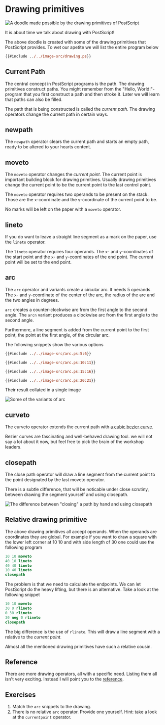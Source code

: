 # Drawing primitives
![A doodle made possible by the drawing primitives of PostScript](../../image/generated/drawing.png)

It is about time we talk about drawing with PostScript!

The above doodle is created with some of the drawing primitives that PostScript provides. To wet our apetite we will list the entire program below

```ps
{{#include ../../image-src/drawing.ps}}
```

## Current Path
The central concept in PostScript programs is the path. The drawing primitives construct paths. You might remember from the "Hello, World!"-program that you first construct a path and then stroke it. Later we will learn that paths can also be filled.

The path that is being constructed is called the _current path_. The drawing operators change the current path in certain ways.

## newpath
The `newpath` operator clears the current path and starts an empty path, ready to be altered to your hearts content.

## moveto
The `moveto` operator changes the _current point_. The current point is important building block for drawing primitives. Usually drawing primitives change the current point to be the current point to the last control point.

The `moveto` operator requires two operands to be present on the stack. Those are the `x`-coordinate and the `y`-coordinate of the current point to be.

No marks will be left on the paper with a `moveto` operator.

## lineto
If you do want to leave a straight line segment as a mark on the paper, use the `lineto` operator.

The `lineto` operator requires four operands. The `x`- and `y`-coordinates of the start point and the `x`- and `y`-coordinates of the end point. The current point will be set to the end point.

## arc
The `arc` operator and variants create a circular arc. It needs 5 operands. The `x`- and `y`-coordinate of the center of the arc, the radius of the arc and the two angles in degrees.

`arc` creates a counter-clockwise arc from the first angle to the second angle. The `arcn` variant produces a clockwise arc from the first angle to the second angle.

Furthermore, a line segment is added from the current point to the first point, the point at the first angle, of the circular arc.

The following snippets show the various options

```ps
{{#include ../../image-src/arc.ps:5:6}}
```

```ps
{{#include ../../image-src/arc.ps:10:11}}
```

```ps
{{#include ../../image-src/arc.ps:15:16}}
```

```ps 
{{#include ../../image-src/arc.ps:20:21}}
```

Their result collated in a single image

![Some of the variants of `arc`](../../image/generated/arc.png)

## curveto
The curveto operator extends the current path with [a cubic bezier curve][wikipedia:bezier-curve].

Bezier curves are fascinating and well-behaved drawing tool. we will not say a lot about it now, but feel free to pick the brain of the workshop leaders.

## closepath
The close path operator will draw a line segment from the current point to the point designated by the last moveto operator.

There is a subtle difference, that will be noticable under close scrutiny, between drawing the segment yourself and using closepath.

![The difference between "closing" a path by hand and using `closepath`](../../image/generated/closepath.png)

## Relative drawing primitive
The above drawing primitives all accept operands. When the operands are coordinates they are global. For example if you want to draw a square with the lower left corner at 10 10 and with side length of 30 one could use the following program

```ps
10 10 moveto
40 10 lineto
40 40 lineto
10 40 lineto
closepath
```

The problem is that we need to calculate the endpoints. We can let PostScript do the heavy lifting, but there is an alternative. Take a look at the following snippet

```ps
10 10 moveto
30 0 rlineto
0 30 rlineto
30 neg 0 rlineto
closepath
```

The big difference is the use of `rlineto`. This will draw a line segment with a relative to the _current point_.

Almost all the mentioned drawing primitives have such a relative cousin.

## Reference
There are more drawing operators, all with a specific need. Listing them all isn't very exciting. Instead I will point you to the [reference][book:reference].

## Exercises
1. Match the `arc` snippets to the drawing.
2. There is no relative `arc` operator. Provide one yourself. Hint: take a look at the `currentpoint` operator.

[wikipedia:bezier-curve]: https://en.wikipedia.org/wiki/B%C3%A9zier_curve
[book:reference]: ../appendix/manual.md